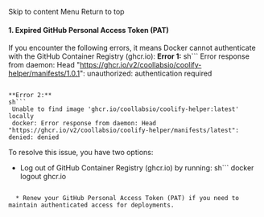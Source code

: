 Skip to content
Menu
Return to top
#### 1. Expired GitHub Personal Access Token (PAT) ​
If you encounter the following errors, it means Docker cannot authenticate with the GitHub Container Registry (ghcr.io):
**Error 1:**
sh```
 Error response from daemon: Head "https://ghcr.io/v2/coollabsio/coolify-helper/manifests/1.0.1": unauthorized: authentication required
```

**Error 2:**
sh```
 Unable to find image 'ghcr.io/coollabsio/coolify-helper:latest' locally
 docker: Error response from daemon: Head "https://ghcr.io/v2/coollabsio/coolify-helper/manifests/latest": denied: denied
```

To resolve this issue, you have two options:
  * Log out of GitHub Container Registry (ghcr.io) by running:
sh```
 docker logout ghcr.io
```

  * Renew your GitHub Personal Access Token (PAT) if you need to maintain authenticated access for deployments.


